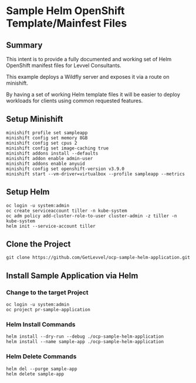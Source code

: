 # Sample Helm OpenShift Template/Mainfest Files

## Summary

This intent is to provide a fully documented and working set of Helm OpenShift manifest files for Levvel Consultants.

This example deploys a Wildfly server and exposes it via a route on minishift.

By having a set of working Helm template files it will be easier to deploy workloads for clients using common requested features.

## Setup Minishift

```
minishift profile set sampleapp
minishift config set memory 8GB
minishift config set cpus 2
minishift config set image-caching true
minishift addons install --defaults
minishift addon enable admin-user
minishift addons enable anyuid
minishift config set openshift-version v3.9.0
minishift start --vm-driver=virtualbox --profile sampleapp --metrics
```

## Setup Helm

```
oc login -u system:admin
oc create serviceaccount tiller -n kube-system
oc adm policy add-cluster-role-to-user cluster-admin -z tiller -n kube-system
helm init --service-account tiller
```

## Clone the Project

```
git clone https://github.com/GetLevvel/ocp-sample-helm-application.git
```

## Install Sample Application via Helm

### Change to the target Project

```
oc login -u system:admin
oc project pr-sample-application
```

### Helm Install Commands

```
helm install --dry-run --debug ./ocp-sample-helm-application
helm install --name sample-app ./ocp-sample-helm-application
```

### Helm Delete Commands

```
helm del --purge sample-app
helm delete sample-app
```
